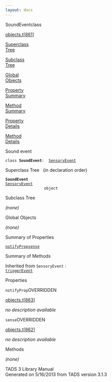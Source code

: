 ```yaml
---
layout: docs
---
```

<span class="title">SoundEvent</span><span class="type">class</span>

[objects.t](../file/objects.t.html)\[[861](../source/objects.t.html#861)\]

[Superclass  
Tree](#_SuperClassTree_)

[Subclass  
Tree](#_SubClassTree_)

[Global  
Objects](#_ObjectSummary_)

[Property  
Summary](#_PropSummary_)

[Method  
Summary](#_MethodSummary_)

[Property  
Details](#_Properties_)

[Method  
Details](#_Methods_)

<div class="fdesc">

Sound event

`class `**`SoundEvent`**` :   `[`SensoryEvent`](../object/SensoryEvent.html)

</div>

<span id="_SuperClassTree_"></span>

<div class="mjhd">

<span class="hdln">Superclass Tree</span>   (in declaration order)

</div>

**`SoundEvent`**  
[`SensoryEvent`](../object/SensoryEvent.html)  
`                 object`  
<span id="_SubClassTree_"></span>

<div class="mjhd">

<span class="hdln">Subclass Tree</span>  

</div>

*(none)* <span id="_ObjectSummary_"></span>

<div class="mjhd">

<span class="hdln">Global Objects</span>  

</div>

*(none)* <span id="_PropSummary_"></span>

<div class="mjhd">

<span class="hdln">Summary of Properties</span>  

</div>

[`notifyProp`](#notifyProp)[`sense`](#sense)



<span id="_MethodSummary_"></span>

<div class="mjhd">

<span class="hdln">Summary of Methods</span>  

</div>



Inherited from `SensoryEvent` :  
[`triggerEvent`](../object/SensoryEvent.html#triggerEvent)

<span id="_Properties_"></span>

<div class="mjhd">

<span class="hdln">Properties</span>  

</div>

<span id="notifyProp"></span>

`notifyProp`<span class="rem">OVERRIDDEN</span>

[objects.t](../file/objects.t.html)\[[863](../source/objects.t.html#863)\]

<div class="desc">

*no description available*

</div>

<span id="sense"></span>

`sense`<span class="rem">OVERRIDDEN</span>

[objects.t](../file/objects.t.html)\[[862](../source/objects.t.html#862)\]

<div class="desc">

*no description available*

</div>

<span id="_Methods_"></span>

<div class="mjhd">

<span class="hdln">Methods</span>  

</div>

*(none)*

<div class="ftr">

TADS 3 Library Manual  
Generated on 5/16/2013 from TADS version 3.1.3

</div>
